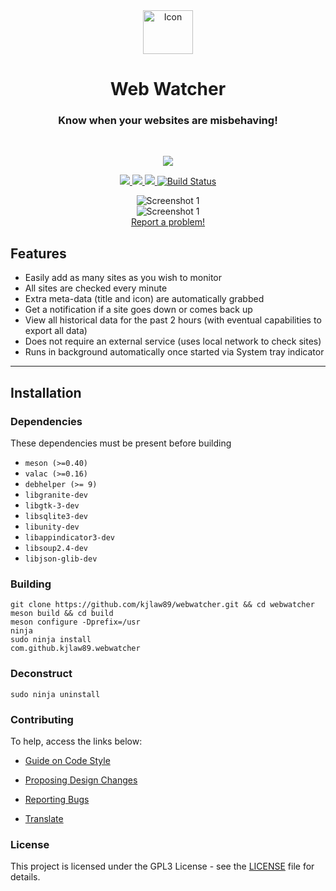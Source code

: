 <div align="center">
  <span align="center"> <img width="80" height="70" class="center" src="https://github.com/kjlaw89/webwatcher/blob/master/data/images/com.github.kjlaw89.webwatcher.png" alt="Icon"></span>
  <h1 align="center">Web Watcher</h1>
  <h3 align="center">Know when your websites are misbehaving!</h3>
</div>

<br/>

<p align="center">
    <a href="https://appcenter.elementary.io/com.github.kjlaw89.webwatcher">
        <img src="https://appcenter.elementary.io/badge.svg">
    </a>
</p>

<p align="center">
    <a href="https://github.com/kjlaw89/webwatcher/blob/master/LICENSE">
        <img src="https://img.shields.io/badge/License-GPL--3.0-blue.svg">
    </a>
    <a href="https://github.com/kjlaw89/webwatcher/releases">
        <img src="https://img.shields.io/badge/Release-v%201.0.0-orange.svg">
    </a>
    <a href="https://github.com/kjlaw89/webwatcher/releases/download/1.0.0/com.github.kjlaw89.webwatcher_1.0.0_amd64.deb">
        <img src="https://img.shields.io/badge/Download-%20Package .deb-yellow.svg">
    </a>
    <a href="https://travis-ci.com/kjlaw89/webwatcher">
        <img src="https://travis-ci.com/kjlaw89/webwatcher.svg?branch=master" title="Build Status" alt="Build Status">
    </a>
</p>

<p align="center">
    <img src="https://github.com/kjlaw89/webwatcher/blob/master/data/images/screenshot1.png" alt="Screenshot 1"> <br>
    <img src="https://github.com/kjlaw89/webwatcher/blob/master/data/images/screenshot2.png" alt="Screenshot 1"> <br>
    <a href="https://github.com/kjlaw89/webwatcher/issues/new"> Report a problem! </a>
</p>

## Features

* Easily add as many sites as you wish to monitor
* All sites are checked every minute
* Extra meta-data (title and icon) are automatically grabbed
* Get a notification if a site goes down or comes back up
* View all historical data for the past 2 hours (with eventual capabilities to export all data)
* Does not require an external service (uses local network to check sites)
* Runs in background automatically once started via System tray indicator

<hr />

## Installation

### Dependencies
These dependencies must be present before building
 - `meson (>=0.40)`
 - `valac (>=0.16)`
 - `debhelper (>= 9)`
 - `libgranite-dev`
 - `libgtk-3-dev`
 - `libsqlite3-dev`
 - `libunity-dev`
 - `libappindicator3-dev`
 - `libsoup2.4-dev`
 - `libjson-glib-dev`

 ### Building

```
git clone https://github.com/kjlaw89/webwatcher.git && cd webwatcher
meson build && cd build
meson configure -Dprefix=/usr
ninja
sudo ninja install
com.github.kjlaw89.webwatcher
```

### Deconstruct

```
sudo ninja uninstall
```

### Contributing

To help, access the links below:

- [Guide on Code Style](https://github.com/kjlaw89/webwatcher/wiki/Guide-on-code-style)

- [Proposing Design Changes](https://github.com/kjlaw89/webwatcher/wiki/Proposing-Design-Changes)

- [Reporting Bugs](https://github.com/kjlaw89/webwatcher/wiki/Reporting-Bugs)

- [Translate](https://github.com/kjlaw89/webwatcher/wiki/Translate)


### License

This project is licensed under the GPL3 License - see the [LICENSE](LICENSE.md) file for details.
